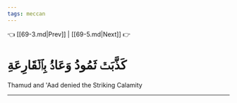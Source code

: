 ```yaml
---
tags: meccan
---
```


👈 [[69-3.md|Prev]] | [[69-5.md|Next]] 👉

# كَذَّبَتۡ ثَمُودُ وَعَادُۢ بِٱلۡقَارِعَةِ

Thamud and 'Aad denied the Striking Calamity

---

